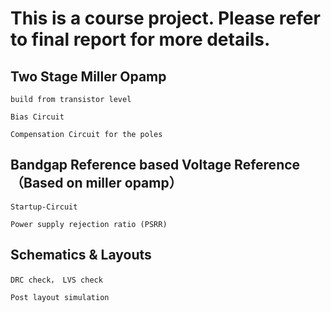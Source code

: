 # This is a course project. Please refer to final report for more details.

## Two Stage Miller Opamp
    build from transistor level
    
    Bias Circuit
    
    Compensation Circuit for the poles

## Bandgap Reference based Voltage Reference （Based on miller opamp）
    Startup-Circuit
    
    Power supply rejection ratio (PSRR)

## Schematics & Layouts
    DRC check， LVS check

    Post layout simulation
